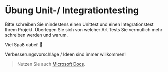 # Übung Unit-/ Integrationtesting

Bitte schreiben Sie mindestens einen Unittest und einen Integrationstest Ihrem Projekt. Überlegen Sie sich von welcher Art Tests Sie vermutlich mehr schreiben werden und warum.

Viel Spaß dabei! :tada:

Verbesserungsvorschläge / Ideen sind immer willkommen!

> Nutzen Sie auch [Microsoft Docs](https://docs.microsoft.com).
